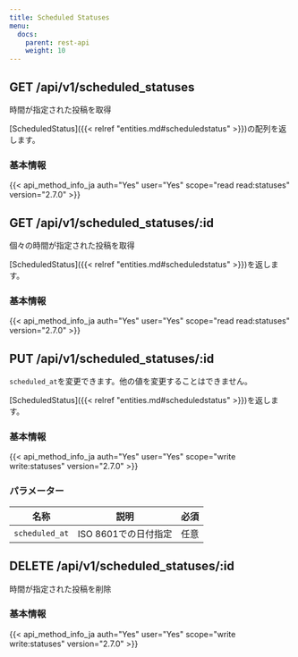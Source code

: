 ```yaml
---
title: Scheduled Statuses
menu:
  docs:
    parent: rest-api
    weight: 10
---
```


## GET /api/v1/scheduled_statuses

時間が指定された投稿を取得

[ScheduledStatus]({{< relref "entities.md#scheduledstatus" >}})の配列を返します。

### 基本情報

{{< api_method_info_ja auth="Yes" user="Yes" scope="read read:statuses" version="2.7.0" >}}

## GET /api/v1/scheduled_statuses/:id

個々の時間が指定された投稿を取得

[ScheduledStatus]({{< relref "entities.md#scheduledstatus" >}})を返します。

### 基本情報

{{< api_method_info_ja auth="Yes" user="Yes" scope="read read:statuses" version="2.7.0" >}}

## PUT /api/v1/scheduled_statuses/:id

`scheduled_at`を変更できます。他の値を変更することはできません。

[ScheduledStatus]({{< relref "entities.md#scheduledstatus" >}})を返します。

### 基本情報

{{< api_method_info_ja auth="Yes" user="Yes" scope="write write:statuses" version="2.7.0" >}}

### パラメーター

|名称|説明|必須|
|----|-----------|:------:|
| `scheduled_at` | ISO 8601での日付指定 | 任意 |

## DELETE /api/v1/scheduled_statuses/:id

時間が指定された投稿を削除

### 基本情報

{{< api_method_info_ja auth="Yes" user="Yes" scope="write write:statuses" version="2.7.0" >}}
